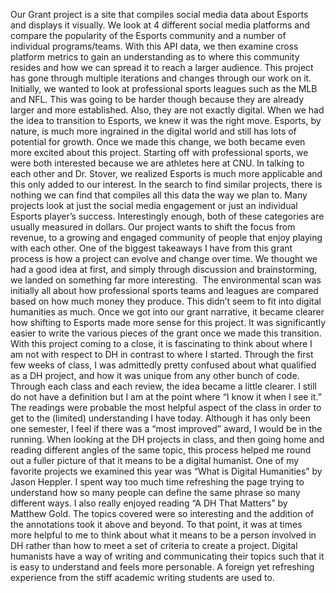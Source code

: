   Our Grant project is a site that compiles social media data about Esports and displays it visually. We look at 4 different social media platforms and compare the popularity of the Esports community and a number of individual programs/teams. With this API data, we then examine cross platform metrics to gain an understanding as to where this community resides and how we can spread it to reach a larger audience. 
	This project has gone through multiple iterations and changes through our work on it. Initially, we wanted to look at professional sports leagues such as the MLB and NFL. This was going to be harder though because they are already larger and more established. Also, they are not exactly digital. When we had the idea to transition to Esports, we knew it was the right move. Esports, by nature, is much more ingrained in the digital world and still has lots of potential for growth. 
	Once we made this change, we both became even more excited about this project. Starting off with professional sports, we were both interested because we are athletes here at CNU. In talking to each other and Dr. Stover, we realized Esports is much more applicable and this only added to our interest. 
	In the search to find similar projects, there is nothing we can find that compiles all this data the way we plan to. Many projects look at just the social media engagement or just an individual Esports player’s success. Interestingly enough, both of these categories are usually measured in dollars. Our project wants to shift the focus from revenue, to a growing and engaged community of people that enjoy playing with each other. 
	One of the biggest takeaways I have from this grant process is how a project can evolve and change over time. We thought we had a good idea at first, and simply through discussion and brainstorming, we landed on something far more interesting. 	The environmental scan was initially all about how professional sports teams and leagues are compared based on how much money they produce. This didn’t seem to fit into digital humanities as much. Once we got into our grant narrative, it became clearer how shifting to Esports made more sense for this project. It was significantly easier to write the various pieces of the grant once we made this transition. 
	With this project coming to a close, it is fascinating to think about where I am not with respect to DH in contrast to where I started. Through the first few weeks of class, I was admittedly pretty confused about what qualified as a DH project, and how it was unique from any other bunch of code. Through each class and each review, the idea became a little clearer. I still do not have a definition but I am at the point where “I know it when I see it.” 
	The readings were probable the most helpful aspect of the class in order to get to the (limited) understanding I have today. Although it has only been one semester, I feel if there was a “most improved” award, I would be in the running. When looking at the DH projects in class, and then going home and reading different angles of the same topic, this process helped me round out a fuller picture of that it means to be a digital humanist. 
	One of my favorite projects we examined this year was “What is Digital Humanities” by Jason Heppler. I spent way too much time refreshing the page trying to understand how so many people can define the same phrase so many different ways. I also really enjoyed reading “A DH That Matters” by Matthew Gold. The topics covered were so interesting and the addition of the annotations took it above and beyond. 
	To that point, it was at times more helpful to me to think about what it means to be a person involved in DH rather than how to meet a set of criteria to create a project. Digital humanists have a way of writing and communicating their topics such that it is easy to understand and feels more personable. A foreign yet refreshing experience from the stiff academic writing students are used to.

